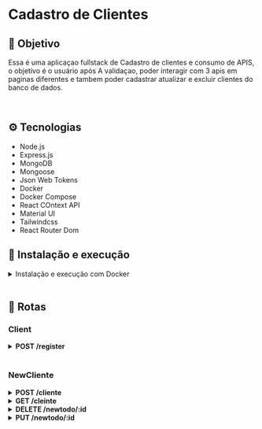 # Cadastro de Clientes

## 📡 Objetivo

Essa é uma aplicaçao fullstack de Cadastro de clientes e consumo de APIS, o objetivo é o usuário após A validaçao, poder interagir com  3 apis em paginas diferentes e tambem poder cadastrar atualizar e excluir clientes do banco de dados.

<br />

## ⚙️ Tecnologias

- Node.js
- Express.js
- MongoDB
- Mongoose
- Json Web Tokens
- Docker
- Docker Compose
- React COntext API
- Material UI
- Tailwindcss
- React Router Dom

## 🚀 Instalação e execução

<details>
<summary>Instalação e execução com Docker</summary>
<br />

Para rodar está aplicação é necessário ter *Git, **Node, **Docker* e o *Docker Compose* instalados no seu computador. O Docker Compose precisa estar na versão *1.29* ou superior e o Node na versão 16.

Para conseguir executar os comandos do abaixo também é necessário que seu sistema operacional tenha um terminal Bash instalado. Caso você esteja utilizando Linux ou macOS, o Bash já vem instalado por padrão. Porém, se o seu sistema for Windows, você pode [aprender como instalar](https://dicasdeprogramacao.com.br/como-instalar-o-git-no-windows/).

### 1 - Clone o repositório:


git clone git@github.com:robsonmendes1987/Todolist.git


### 2 - Na raíz do projeto, entre na pasta app e suba os containers do frontend (`frontend_shery`), do backend (`shary-energy-backend`) e o banco de dados (`shary-energy-db`) com o comando:

    docker-compose up -d --build

Os containers estão mapeados nas seguintes portas:

- frontend_shery: 5173
- backend_todo: 3002
- todo-list-db: 27017

Para parar os containers, na pasta raiz do projeto execute o comando:

    docker-compose down
    
### 3 - Acesse a aplicação:

    localhost:3003 

</details>
<br />

## 🔎 Rotas

### Client

<details>
  <summary><strong>POST /register</strong></summary>
  <br/ >

• Valida o  usuário pelo userEmail e password.

</details>

<br />


### NewCliente

<details>
  <summary><strong>POST /cliente</strong></summary>
  <br/ >

• Cadastra um novo cliente no banco.

</details>

<details>
  <summary><strong>GET /cleinte</strong></summary>
  <br/ >

• Traz todas os clientes

</details>

<details>
  <summary><strong>DELETE /newtodo/:id</strong></summary>
  <br/ >

• Deleta um cliente pelo id.

</details>

<details>
  <summary><strong>PUT /newtodo/:id</strong></summary>
  <br/ >

• Edita um cliente pelo id.

</details>

<br />

